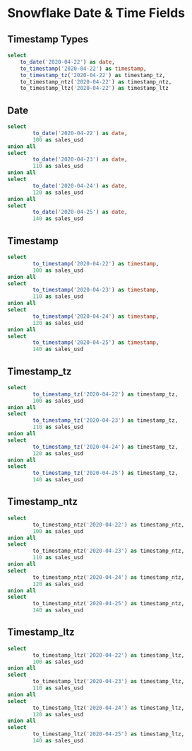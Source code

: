 # Snowflake Date & Time Fields

<!-- {new Date('2020-03-03T00:00:00')} -->

## Timestamp Types

```sql timestamps
select
    to_date('2020-04-22') as date,
    to_timestamp('2020-04-22') as timestamp,
    to_timestamp_tz('2020-04-22') as timestamp_tz,
    to_timestamp_ntz('2020-04-22') as timestamp_ntz,
    to_timestamp_ltz('2020-04-22') as timestamp_ltz
```

<Value data={timestamps} column=date/>
<Value data={timestamps} column=timestamp/>
<Value data={timestamps} column=timestamp_tz/>
<Value data={timestamps} column=timestamp_ntz/>
<Value data={timestamps} column=timestamp_ltz/>

## Date

```sql snowflake_date
select
        to_date('2020-04-22') as date,
        100 as sales_usd
union all
select
        to_date('2020-04-23') as date,
        110 as sales_usd
union all
select
        to_date('2020-04-24') as date,
        120 as sales_usd
union all
select
        to_date('2020-04-25') as date,
        140 as sales_usd
```

<DataTable data={snowflake_date}/>

<LineChart
    data={snowflake_date}
    x=date
    y=sales_usd
/>

## Timestamp

```sql snowflake_timestamp
select
        to_timestamp('2020-04-22') as timestamp,
        100 as sales_usd
union all
select
        to_timestamp('2020-04-23') as timestamp,
        110 as sales_usd
union all
select
        to_timestamp('2020-04-24') as timestamp,
        120 as sales_usd
union all
select
        to_timestamp('2020-04-25') as timestamp,
        140 as sales_usd
```

<DataTable data={snowflake_timestamp}/>

<LineChart
    data={snowflake_timestamp}
    x=timestamp
    y=sales_usd
/>

## Timestamp_tz

```sql snowflake_timestamp_tz
select
        to_timestamp_tz('2020-04-22') as timestamp_tz,
        100 as sales_usd
union all
select
        to_timestamp_tz('2020-04-23') as timestamp_tz,
        110 as sales_usd
union all
select
        to_timestamp_tz('2020-04-24') as timestamp_tz,
        120 as sales_usd
union all
select
        to_timestamp_tz('2020-04-25') as timestamp_tz,
        140 as sales_usd
```

<DataTable data={snowflake_timestamp_tz}/>

<LineChart
    data={snowflake_timestamp_tz}
    x=timestamp_tz
    y=sales_usd
/>

## Timestamp_ntz

```sql snowflake_timestamp_ntz
select
        to_timestamp_ntz('2020-04-22') as timestamp_ntz,
        100 as sales_usd
union all
select
        to_timestamp_ntz('2020-04-23') as timestamp_ntz,
        110 as sales_usd
union all
select
        to_timestamp_ntz('2020-04-24') as timestamp_ntz,
        120 as sales_usd
union all
select
        to_timestamp_ntz('2020-04-25') as timestamp_ntz,
        140 as sales_usd
```

<DataTable data={snowflake_timestamp_ntz}/>

<LineChart
    data={snowflake_timestamp_ntz}
    x=timestamp_ntz
    y=sales_usd
/>

## Timestamp_ltz

```sql snowflake_timestamp_ltz
select
        to_timestamp_ltz('2020-04-22') as timestamp_ltz,
        100 as sales_usd
union all
select
        to_timestamp_ltz('2020-04-23') as timestamp_ltz,
        110 as sales_usd
union all
select
        to_timestamp_ltz('2020-04-24') as timestamp_ltz,
        120 as sales_usd
union all
select
        to_timestamp_ltz('2020-04-25') as timestamp_ltz,
        140 as sales_usd
```

<DataTable data={snowflake_timestamp_ltz}/>

<LineChart
    data={snowflake_timestamp_ltz}
    x=timestamp_ltz
    y=sales_usd
/>
